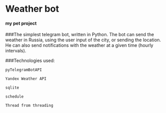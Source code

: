 # Weather bot
#### my pet project

###The simplest telegram bot, written in Python. The bot can send the weather in Russia, using the user input of the city, or sending the location. He can also send notifications with the weather at a given time (hourly intervals).

###Technologies used:
```
pyTelegramBotAPI

Yandex Weather API

sqlite

schedule

Thread from threading
```